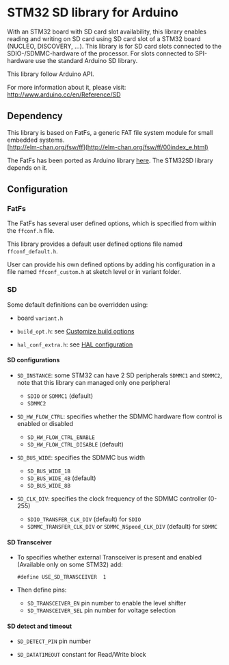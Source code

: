 # STM32 SD library for Arduino

With an STM32 board with SD card slot availability, this library enables
reading and writing on SD card using SD card slot of a STM32 board (NUCLEO, DISCOVERY, ...).
This library is for SD card slots connected to the SDIO-/SDMMC-hardware of the processor.
For slots connected to SPI-hardware use the standard Arduino SD library.

This library follow Arduino API.

For more information about it, please visit:
http://www.arduino.cc/en/Reference/SD

## Dependency

This library is based on FatFs, a generic FAT file system module for small embedded systems.  
[http://elm-chan.org/fsw/ff](http://elm-chan.org/fsw/ff/00index_e.html)

The FatFs has been ported as Arduino library [here](https://github.com/stm32duino/FatFs).
The STM32SD library depends on it.

## Configuration

### FatFs
The FatFs has several user defined options, which is specified from within the `ffconf.h` file.

This library provides a default user defined options file named `ffconf_default.h`.

User can provide his own defined options by adding his configuration in a file named
`ffconf_custom.h` at sketch level or in variant folder.

### SD

Some default definitions can be overridden using:
 * board `variant.h`
 * `build_opt.h`: see [Customize build options](https://github.com/stm32duino/wiki/wiki/Customize-build-options-using-build_opt.h)

 * `hal_conf_extra.h`: see [HAL configuration](https://github.com/stm32duino/wiki/wiki/HAL-configuration)


#### SD configurations

* `SD_INSTANCE`: some STM32 can have 2 SD peripherals `SDMMC1` and `SDMMC2`, note that this library can managed only one peripheral
  * `SDIO` or `SDMMC1` (default)
  * `SDMMC2`

* `SD_HW_FLOW_CTRL`: specifies whether the SDMMC hardware flow control is enabled or disabled
  * `SD_HW_FLOW_CTRL_ENABLE`
  * `SD_HW_FLOW_CTRL_DISABLE` (default)

* `SD_BUS_WIDE`: specifies the SDMMC bus width
  * `SD_BUS_WIDE_1B`
  * `SD_BUS_WIDE_4B` (default)
  * `SD_BUS_WIDE_8B`

* `SD_CLK_DIV`: specifies the clock frequency of the SDMMC controller (0-255)
  * `SDIO_TRANSFER_CLK_DIV` (default) for `SDIO`
  * `SDMMC_TRANSFER_CLK_DIV` or `SDMMC_NSpeed_CLK_DIV` (default) for `SDMMC`

#### SD Transceiver

* To specifies whether external Transceiver is present and enabled (Available only on some STM32) add:

  `#define USE_SD_TRANSCEIVER  1`
* Then define pins:
  * `SD_TRANSCEIVER_EN` pin number to enable the level shifter
  * `SD_TRANSCEIVER_SEL` pin number for voltage selection

#### SD detect and timeout
* `SD_DETECT_PIN` pin number

* `SD_DATATIMEOUT` constant for Read/Write block